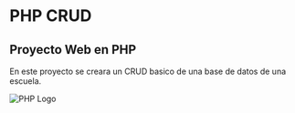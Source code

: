 # PHP CRUD
## Proyecto Web en PHP
En este proyecto se creara un CRUD basico de una base de datos de una escuela.

![PHP Logo](https://upload.wikimedia.org/wikipedia/commons/thumb/2/27/PHP-logo.svg/1280px-PHP-logo.svg.png "PHP Logo" )
